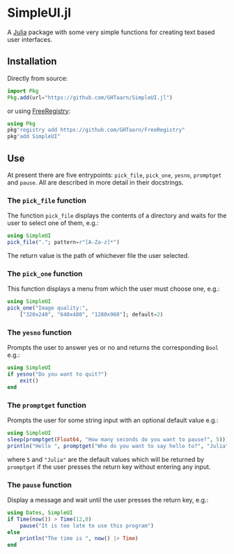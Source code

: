# SimpleUI.jl
A [Julia](http://julialang.org) package with some very simple functions for
creating text based user interfaces.

## Installation

Directly from source:
```julia
import Pkg
Pkg.add(url="https://github.com/GHTaarn/SimpleUI.jl")
```

or using [FreeRegistry](https://github.com/GHTaarn/FreeRegistry):
```julia
using Pkg
pkg"registry add https://github.com/GHTaarn/FreeRegistry"
pkg"add SimpleUI"
```

## Use

At present there are five entrypoints: `pick_file`, `pick_one`, `yesno`,
`promptget` and
`pause`. All are described in more detail in their docstrings.

### The `pick_file` function

The function `pick_file` displays the contents of a directory and waits
for the user to select one of them, e.g.:

```julia
using SimpleUI
pick_file("."; pattern=r"[A-Za-z]*")
```

The return value is the path of whichever file the user selected.

### The `pick_one` function

This function displays a menu from which the user must choose one, e.g.:

```julia
using SimpleUI
pick_one("Image quality:",
    ["320x240", "640x480", "1280x960"]; default=2)
```

### The `yesno` function

Prompts the user to answer yes or no and returns the corresponding `Bool` e.g.:

```julia
using SimpleUI
if yesno("Do you want to quit?")
    exit()
end
```

### The `promptget` function

Prompts the user for some string input with an optional default value e.g.:

```julia
using SimpleUI
sleep(promptget(Float64, "How many seconds do you want to pause?", 5)))
println("Hello ", promptget("Who do you want to say hello to?", "Julia"))
```

where `5` and `"Julia"` are the default values which will be returned by
`promptget` if the user presses the return key without entering any input.

### The `pause` function

Display a message and wait until the user presses the return key, e.g.:

```julia
using Dates, SimpleUI
if Time(now()) > Time(12,0)
    pause("It is too late to use this program")
else
    println("The time is ", now() |> Time)
end
```
